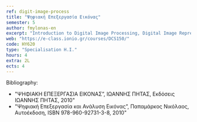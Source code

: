```yaml
---
ref: digit-image-process
title: "Ψηφιακή Επεξεργασία Εικόνας"
semester: 5
author: fmylonas-en
excerpt: "Introduction to Digital Image Processing, Digital Image Representation, Digital Image Processing Systems, Digital Image Capture, Segmentation and Automatic Image Alignment, Feature Extraction and Image Analysis, Line Detection, Structure, Shape, Texture, Matching, Ranking, Digital Image Compression, Edge Detection Algorithms, Methodologies for the Design of Digital Filters, Optimal Linear Filters, Adaptive Filters, Human Vision Elements, Image Models, Sampling and Quantization, Image Transformation: Fourier Transform, DFT, FFT, Walsh, Hadamard, DCT, Hotelling, Hough, Picture Enhancement: Histogram Modification, Smoothing, Sharpening, Digital Image Restoring: Deterioration Model, Algebraic Method, Inverse Filtering."
web: "https://e-class.ionio.gr/courses/DCS150/"
code: ΗΥ620
type: "Specialisation H.I."
hours: 4
extra: 2L
ects: 4
---
```



Bibliography: 
  - "ΨΗΦΙΑΚΗ ΕΠΕΞΕΡΓΑΣΙΑ ΕΙΚΟΝΑΣ”, ΙΩΑΝΝΗΣ ΠΗΤΑΣ, Εκδόσεις ΙΩΑΝΝΗΣ ΠΗΤΑΣ, 2010"
  - "Ψηφιακή Επεξεργασία και Ανάλυση Εικόνας”, Παπαμάρκος Νικόλαος, Αυτοέκδοση, ISBN 978-960-92731-3-8, 2010"
